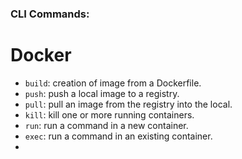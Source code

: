 ### CLI Commands:
# Docker
- `build`: creation of image from a Dockerfile.
- `push`: push a local image to a registry.
- `pull`: pull an image from the registry into the local.
- `kill`: kill one or more running containers.
- `run`: run a command in a new container.
- `exec`: run a command in an existing container.
- 
